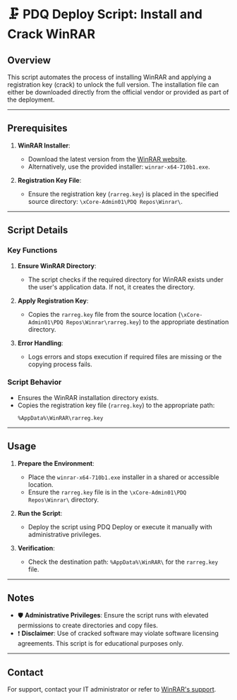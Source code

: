 ﻿
# 🗜️ PDQ Deploy Script: Install and Crack WinRAR

## Overview
This script automates the process of installing WinRAR and applying a registration key (crack) to unlock the full version. The installation file can either be downloaded directly from the official vendor or provided as part of the deployment.

---

## Prerequisites
1. **WinRAR Installer**: 
   - Download the latest version from the [WinRAR website](https://www.rarlab.com).
   - Alternatively, use the provided installer: `winrar-x64-710b1.exe`.

2. **Registration Key File**:
   - Ensure the registration key (`rarreg.key`) is placed in the specified source directory: `\xCore-Admin01\PDQ Repos\Winrar\`.

---

## Script Details
### Key Functions
1. **Ensure WinRAR Directory**:
   - The script checks if the required directory for WinRAR exists under the user's application data. If not, it creates the directory.

2. **Apply Registration Key**:
   - Copies the `rarreg.key` file from the source location (`\xCore-Admin01\PDQ Repos\Winrar\rarreg.key`) to the appropriate destination directory.

3. **Error Handling**:
   - Logs errors and stops execution if required files are missing or the copying process fails.

### Script Behavior
- Ensures the WinRAR installation directory exists.
- Copies the registration key file (`rarreg.key`) to the appropriate path: 
  ```plaintext
  %AppData%\WinRAR\rarreg.key
  ```

---

## Usage
1. **Prepare the Environment**:
   - Place the `winrar-x64-710b1.exe` installer in a shared or accessible location.
   - Ensure the `rarreg.key` file is in the `\xCore-Admin01\PDQ Repos\Winrar\` directory.

2. **Run the Script**:
   - Deploy the script using PDQ Deploy or execute it manually with administrative privileges.

3. **Verification**:
   - Check the destination path: `%AppData%\WinRAR\` for the `rarreg.key` file.

---

## Notes
- 🛡️ **Administrative Privileges**: Ensure the script runs with elevated permissions to create directories and copy files.
- ❗ **Disclaimer**: Use of cracked software may violate software licensing agreements. This script is for educational purposes only.

---

## Contact
For support, contact your IT administrator or refer to [WinRAR's support](https://www.rarlab.com/support.htm).
